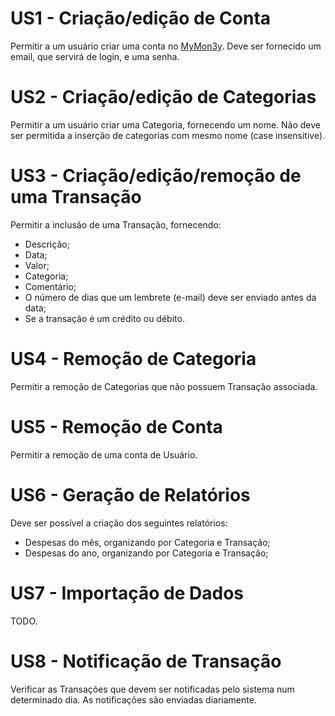 # US1 - Criação/edição de Conta #

Permitir a um usuário criar uma conta no [MyMon3y](http://code.google.com/p/mymon3y/). Deve ser fornecido um email, que servirá de login, e uma senha.


# US2 - Criação/edição de Categorias #

Permitir a um usuário criar uma Categoria, fornecendo um nome. Não deve ser permitida a inserção de categorias com mesmo nome (case insensitive).

# US3 - Criação/edição/remoção de uma Transação #

Permitir a inclusão de uma Transação, fornecendo:
  * Descrição;
  * Data;
  * Valor;
  * Categoria;
  * Comentário;
  * O número de dias que um lembrete (e-mail) deve ser enviado antes da data;
  * Se a transação é um crédito ou débito.

# US4 - Remoção de Categoria #

Permitir a remoção de Categorias que não possuem Transação associada.

# US5 - Remoção de Conta #

Permitir a remoção de uma conta de Usuário.

# US6 - Geração de Relatórios #

Deve ser possível a criação dos seguintes relatórios:

  * Despesas do mês, organizando por Categoria e Transação;
  * Despesas do ano, organizando por Categoria e Transação;

# US7 - Importação de Dados #

TODO.

# US8 - Notificação de Transação #

Verificar as Transações que devem ser notificadas pelo sistema num determinado dia. As notificações são enviadas diariamente.
